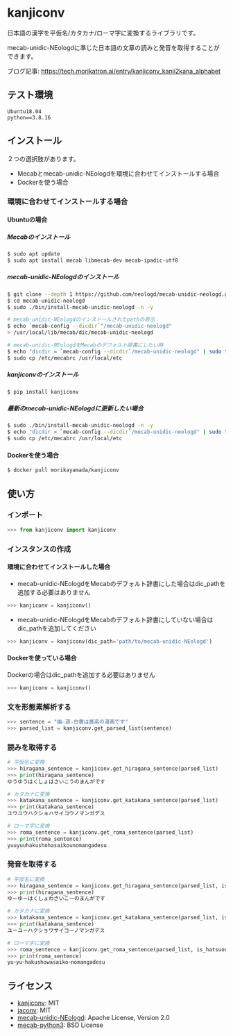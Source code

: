 # kanjiconv
日本語の漢字を平仮名/カタカナ/ローマ字に変換するライブラリです。  

mecab-unidic-NEologdに準じた日本語の文章の読みと発音を取得することができます。

ブログ記事: https://tech.morikatron.ai/entry/kanjiconv_kanji2kana_alphabet

## テスト環境
```
Ubuntu18.04
python==3.8.16
```

## インストール
２つの選択肢があります。
- Mecabとmecab-unidic-NEologdを環境に合わせてインストールする場合
- Dockerを使う場合


### 環境に合わせてインストールする場合
#### Ubuntuの場合
##### Mecabのインストール
```bash
$ sudo apt update
$ sudo apt install mecab libmecab-dev mecab-ipadic-utf8
```

##### mecab-unidic-NEologdのインストール
```bash
$ git clone --depth 1 https://github.com/neologd/mecab-unidic-neologd.git
$ cd mecab-unidic-neologd
$ sudo ./bin/install-mecab-unidic-neologd -n -y

# mecab-unidic-NEologdのインストールされたpathの表示
$ echo `mecab-config --dicdir`"/mecab-unidic-neologd"
> /usr/local/lib/mecab/dic/mecab-unidic-neologd

# mecab-unidic-NEologdをMecabのデフォルト辞書にしたい時
$ echo "dicdir = `mecab-config --dicdir`/mecab-unidic-neologd" | sudo tee /etc/mecabrc
$ sudo cp /etc/mecabrc /usr/local/etc

```

##### kanjiconvのインストール
```bash
$ pip install kanjiconv
```

##### 最新のmecab-unidic-NEologdに更新したい場合
```bash
$ sudo ./bin/install-mecab-unidic-neologd -n -y
$ echo "dicdir = `mecab-config --dicdir`/mecab-unidic-neologd" | sudo tee /etc/mecabrc
$ sudo cp /etc/mecabrc /usr/local/etc
```

#### Dockerを使う場合
```bash
$ docker pull morikayamada/kanjiconv
```

## 使い方
### インポート
```python
>>> from kanjiconv import kanjiconv
```

### インスタンスの作成
#### 環境に合わせてインストールした場合
- mecab-unidic-NEologdをMecabのデフォルト辞書にした場合はdic_pathを追加する必要はありません
```python
>>> kanjiconv = kanjiconv()
```
- mecab-unidic-NEologdをMecabのデフォルト辞書にしていない場合はdic_pathを追加してください
```python
>>> kanjiconv = kanjiconv(dic_path='path/to/mecab-unidic-NEologd') 
```
#### Dockerを使っている場合
Dockerの場合はdic_pathを追加する必要はありません
```python
>>> kanjiconv = kanjiconv()
```

### 文を形態素解析する
```python
>>> sentence = "幽☆遊☆白書は最高の漫画です"
>>> parsed_list = kanjiconv.get_parsed_list(sentence)
```

### 読みを取得する
```python
# 平仮名に変換
>>> hiragana_sentence = kanjiconv.get_hiragana_sentence(parsed_list)
>>> print(hiragana_sentence)
ゆうゆうはくしょはさいこうのまんがです

# カタカナに変換
>>> katakana_sentence = kanjiconv.get_katakana_sentence(parsed_list)
>>> print(katakana_sentence)
ユウユウハクショハサイコウノマンガデス

# ローマ字に変換
>>> roma_sentence = kanjiconv.get_roma_sentence(parsed_list)
>>> print(roma_sentence)
yuuyuuhakushohasaikounomangadesu
```

### 発音を取得する
```python
# 平仮名に変換
>>> hiragana_sentence = kanjiconv.get_hiragana_sentence(parsed_list, is_hatsuon=True)
>>> print(hiragana_sentence)
ゆーゆーはくしょわさいこーのまんがです

# カタカナに変換
>>> katakana_sentence = kanjiconv.get_katakana_sentence(parsed_list, is_hatsuon=True)
>>> print(katakana_sentence)
ユーユーハクショワサイコーノマンガデス

# ローマ字に変換
>>> roma_sentence = kanjiconv.get_roma_sentence(parsed_list, is_hatsuon=True)
>>> print(roma_sentence)
yuｰyuｰhakushowasaikoｰnomangadesu
```

## ライセンス
- [kanjiconv](https://github.com/morikatron/kanjiconv/blob/main/LICENSE): MIT
- [jaconv](https://github.com/ikegami-yukino/jaconv/blob/master/LICENSE): MIT
- [mecab-unidic-NEologd](https://github.com/neologd/mecab-unidic-neologd/blob/master/COPYING): Apache License, Version 2.0 
- [mecab-python3](https://github.com/SamuraiT/mecab-python3/blob/master/COPYING): BSD License
